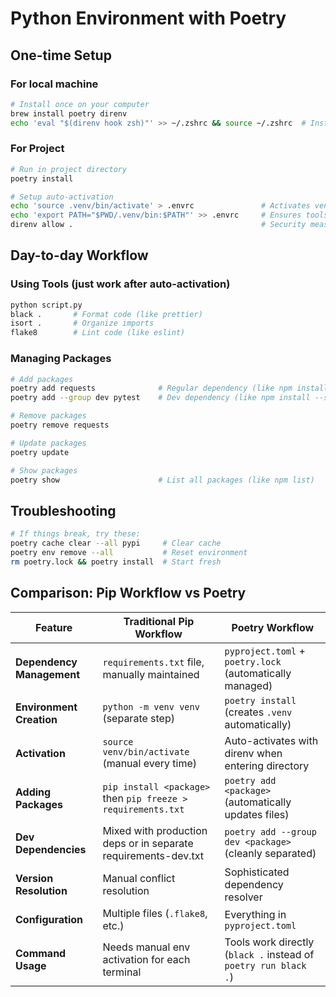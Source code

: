 # Python Environment with Poetry

## One-time Setup

### For local machine

```bash
# Install once on your computer
brew install poetry direnv
echo 'eval "$(direnv hook zsh)"' >> ~/.zshrc && source ~/.zshrc  # Install directory watcher that auto-activates when you cd into project
```

### For Project

```bash
# Run in project directory
poetry install

# Setup auto-activation
echo 'source .venv/bin/activate' > .envrc               # Activates venv when you cd into directory (auto-deactivates when you leave)
echo 'export PATH="$PWD/.venv/bin:$PATH"' >> .envrc     # Ensures tools run directly without poetry run prefix
direnv allow .                                          # Security measure: explicitly approve this .envrc script
```

## Day-to-day Workflow

### Using Tools (just work after auto-activation)

```bash
python script.py
black .       # Format code (like prettier)
isort .       # Organize imports
flake8        # Lint code (like eslint)
```

### Managing Packages

```bash
# Add packages
poetry add requests              # Regular dependency (like npm install)
poetry add --group dev pytest    # Dev dependency (like npm install --save-dev)

# Remove packages
poetry remove requests

# Update packages
poetry update

# Show packages
poetry show                      # List all packages (like npm list)
```

## Troubleshooting

```bash
# If things break, try these:
poetry cache clear --all pypi     # Clear cache
poetry env remove --all           # Reset environment
rm poetry.lock && poetry install  # Start fresh
```

## Comparison: Pip Workflow vs Poetry

| Feature                   | Traditional Pip Workflow                                       | Poetry Workflow                                                 |
| ------------------------- | -------------------------------------------------------------- | --------------------------------------------------------------- |
| **Dependency Management** | `requirements.txt` file, manually maintained                   | `pyproject.toml` + `poetry.lock` (automatically managed)        |
| **Environment Creation**  | `python -m venv venv` (separate step)                          | `poetry install` (creates `.venv` automatically)                |
| **Activation**            | `source venv/bin/activate` (manual every time)                 | Auto-activates with direnv when entering directory              |
| **Adding Packages**       | `pip install <package>` then `pip freeze > requirements.txt`   | `poetry add <package>` (automatically updates files)            |
| **Dev Dependencies**      | Mixed with production deps or in separate requirements-dev.txt | `poetry add --group dev <package>` (cleanly separated)          |
| **Version Resolution**    | Manual conflict resolution                                     | Sophisticated dependency resolver                               |
| **Configuration**         | Multiple files (`.flake8`, etc.)                               | Everything in `pyproject.toml`                                  |
| **Command Usage**         | Needs manual env activation for each terminal                  | Tools work directly (`black .` instead of `poetry run black .`) |
